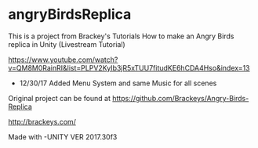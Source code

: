 # angryBirdsReplica

This is a project from Brackey's Tutorials How to make an Angry Birds replica in Unity (Livestream Tutorial)

https://www.youtube.com/watch?v=QM8M0RainRI&list=PLPV2KyIb3jR5xTUU7fitudKE6hCDA4Hso&index=13

- 12/30/17 Added Menu System and same Music for all scenes

Original project can be found at https://github.com/Brackeys/Angry-Birds-Replica

http://brackeys.com/

Made with -UNITY VER 2017.30f3
